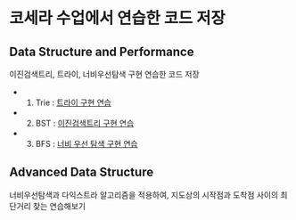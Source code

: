 # 코세라 수업에서 연습한 코드 저장   
## Data Structure and Performance   
이진검색트리, 트라이, 너비우선탐색 구현 연습한 코드 저장   
* 1. Trie : [트라이 구현 연습](https://github.com/junu0516/Data_Structure/tree/main/Trie)   
* 2. BST : [이진검색트리 구현 연습](https://github.com/junu0516/-Coursera-Data_Structure/tree/main/BinarySearchTree)   
* 3. BFS : [너비 우선 탐색 구현 연습](https://github.com/junu0516/-Coursera-Data_Structure/blob/main/BreadthFirstSearch/Structure.java)   
   
## Advanced Data Structure   
너비우선탐색과 다익스트라 알고리즘을 적용하여, 지도상의 시작점과 도착점 사이의 최단거리 찾는 연습해보기


